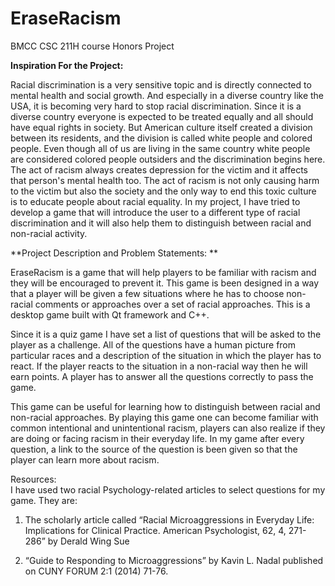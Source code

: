 # EraseRacism
BMCC CSC 211H course Honors Project

**Inspiration For the Project:**

Racial discrimination is a very sensitive topic and is directly connected to mental health and social growth. And especially in a diverse country like the USA, it is becoming very hard to stop racial discrimination. Since it is a diverse country everyone is expected to be treated equally and all should have equal rights in society. But American culture itself created a division between its residents, and the division is called white people and colored people. Even though all of us are living in the same country white people are considered colored people outsiders and the discrimination begins here. The act of racism always creates depression for the victim and it affects that person's mental health too. The act of racism is not only causing harm to the victim but also the society and the only way to end this toxic culture is to educate people about racial equality. In my project, I have tried to develop a game that will introduce the user to a different type of racial discrimination and it will also help them to distinguish between racial and non-racial activity.


**Project Description and Problem Statements: **

EraseRacism is a game that will help players to be familiar with racism and they will be encouraged to prevent it. This game is been designed in a way that a player will be given a few situations where he has to choose non-racial comments or approaches over a set of racial approaches. This is a desktop game built with Qt framework and C++.

Since it is a quiz game I have set a list of questions that will be asked to the player as a challenge. All of the questions have a human picture from particular races and a description of the situation in which the player has to react. If the player reacts to the situation in a non-racial way then he will earn points. A player has to answer all the questions correctly to pass the game. 

This game can be useful for learning how to distinguish between racial and non-racial approaches. By playing this game one can become familiar with common intentional and unintentional racism, players can also realize if they are doing or facing racism in their everyday life. In my game after every question, a link to the source of the question is been given so that the player can learn more about racism.

Resources:   
I have used two racial Psychology-related articles to select questions for my game. They are:
1) The scholarly article called “Racial Microaggressions in Everyday Life: Implications for Clinical Practice. American Psychologist, 62, 4, 271-286” by Derald Wing Sue 

2) “Guide to Responding to Microaggressions” by Kavin L. Nadal published on CUNY FORUM 2:1 (2014) 71-76. 


